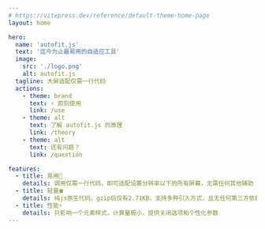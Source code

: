 ```yaml
---
# https://vitepress.dev/reference/default-theme-home-page
layout: home

hero:
  name: 'autofit.js'
  text: '迄今为止最易用的自适应工具'
  image:
    src: './logo.png'
    alt: autofit.js
  tagline: 大屏适配仅需一行代码
  actions:
    - theme: brand
      text: ⚡ 即刻使用
      link: /use
    - theme: alt
      text: 了解 autofit.js 的原理
      link: /theory
    - theme: alt
      text: 还有问题？
      link: /question

features:
  - title: 易用🚀
    details: 调用仅需一行代码，即可适配设置分辨率以下的所有屏幕，无需任何其他辅助
  - title: 轻量🍀
    details: 纯js原生代码，gzip后仅有2.71KB，支持多种引入方式，且无任何第三方依赖
  - title: 性能⚡
    details: 只影响一个元素样式，计算量极小，提供关闭选项和个性化参数
---
```


<style>
:root {
    --vp-home-hero-name-color: transparent!important;
    --vp-home-hero-name-background: linear-gradient(-45deg, #bd34fe 10%, #41d1ff)!important;
    --vp-home-hero-image-background-image: linear-gradient(-45deg, #bd34fe 50%, #47caff 50%)!important;
    --vp-home-hero-image-filter: blur(88px)!important;
    --vp-button-brand-border: transparent!important;
    --vp-button-brand-text: #fff!important;
    --vp-button-brand-bg: #5468ff!important;
    --vp-button-brand-hover-border: transparent!important;
    --vp-button-brand-hover-text: #fff!important;
    --vp-button-brand-hover-bg: #5c73e7!important;
}
</style>
